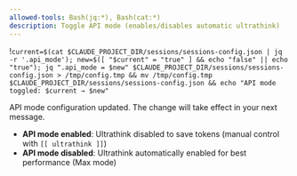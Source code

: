 ```yaml
---
allowed-tools: Bash(jq:*), Bash(cat:*)
description: Toggle API mode (enables/disables automatic ultrathink)
---
```


!`current=$(cat $CLAUDE_PROJECT_DIR/sessions/sessions-config.json | jq -r '.api_mode'); new=$([ "$current" = "true" ] && echo "false" || echo "true"); jq ".api_mode = $new" $CLAUDE_PROJECT_DIR/sessions/sessions-config.json > /tmp/config.tmp && mv /tmp/config.tmp $CLAUDE_PROJECT_DIR/sessions/sessions-config.json && echo "API mode toggled: $current → $new"`

API mode configuration updated. The change will take effect in your next message.

- **API mode enabled**: Ultrathink disabled to save tokens (manual control with `[[ ultrathink ]]`)
- **API mode disabled**: Ultrathink automatically enabled for best performance (Max mode)
